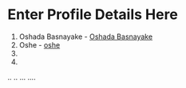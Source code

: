 # Enter Profile Details Here

1. Oshada Basnayake - [Oshada Basnayake](https://github.com/oshada97)
2. Oshe - [oshe](https://github.com/oshet1)
3.
4.
..
..
...
....
